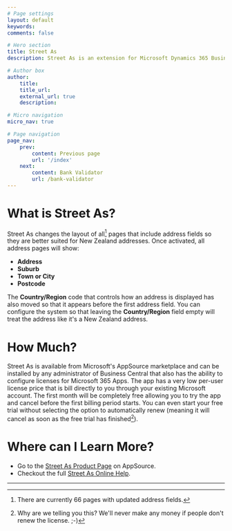 ```yaml
---
# Page settings
layout: default
keywords:
comments: false

# Hero section
title: Street As
description: Street As is an extension for Microsoft Dynamics 365 Business Central that makes managing New Zealand postal addresses easy as.

# Author box
author:
    title:
    title_url:
    external_url: true
    description:

# Micro navigation
micro_nav: true

# Page navigation
page_nav:
    prev:
        content: Previous page
        url: '/index'
    next:
        content: Bank Validator
        url: /bank-validator
---
```


# What is Street As?

Street As changes the layout of all[^1] pages that include address fields so they are better suited for New Zealand addresses. Once activated, all address pages will show:

- **Address**
- **Suburb**
- **Town or City**
- **Postcode**

The **Country/Region** code that controls how an address is displayed has also moved so that it appears before the first address field. You can configure the system so that leaving the **Country/Region** field empty will treat the address like it's a New Zealand address.

# How Much?

Street As is available from Microsoft's AppSource marketplace and can be installed by any administrator of Business Central that also has the ability to configure licenses for Microsoft 365 Apps. The app has a very low per-user license price that is bill directly to you through your existing Microsoft account. The first month will be completely free allowing you to try the app and cancel before the first billing period starts. You can even start your free trial without selecting the option to automatically renew (meaning it will cancel as soon as the free trial has finished[^2]).

# Where can I Learn More?

- Go to the [Street As Product Page](https://appsource.microsoft.com/en-NZ/product/DynamicsBC/PUBID.bcappslimited1693858041247%7CAID.street-as%7CPAPPID.0a89d807-b47c-487d-97ec-a1c63d794cca) on AppSource.
- Checkout the full [Street As Online Help](https://docs.bcapps.co/StreetAs).

---

[^1]: There are currently 66 pages with updated address fields.
[^2]: Why are we telling you this? We'll never make any money if people don't renew the license. ;-)